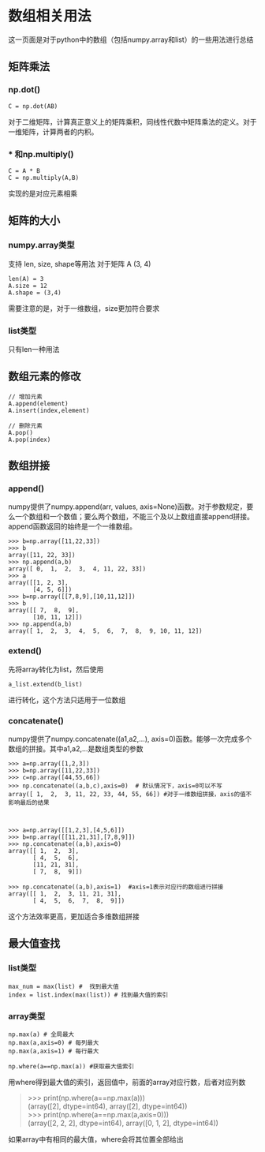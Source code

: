 # 数组相关用法

这一页面是对于python中的数组（包括numpy.array和list）的一些用法进行总结


## 矩阵乘法

### np.dot()
    C = np.dot(AB)
对于二维矩阵，计算真正意义上的矩阵乘积，同线性代数中矩阵乘法的定义。对于一维矩阵，计算两者的内积。

### * 和np.multiply()
    C = A * B
    C = np.multiply(A,B)
实现的是对应元素相乘

## 矩阵的大小
### numpy.array类型
支持 len, size, shape等用法
对于矩阵 A (3, 4)

    len(A) = 3
    A.size = 12
    A.shape = (3,4)
    
需要注意的是，对于一维数组，size更加符合要求
### list类型
只有len一种用法

## 数组元素的修改

    // 增加元素
    A.append(element)
    A.insert(index,element)
    
    // 删除元素
    A.pop()
    A.pop(index)

## 数组拼接
### append()
numpy提供了numpy.append(arr, values, axis=None)函数。对于参数规定，要么一个数组和一个数值；要么两个数组，不能三个及以上数组直接append拼接。append函数返回的始终是一个一维数组。

    >>> b=np.array([11,22,33])
    >>> b
    array([11, 22, 33])
    >>> np.append(a,b)
    array([ 0,  1,  2,  3,  4, 11, 22, 33])
    >>> a
    array([[1, 2, 3],
           [4, 5, 6]])
    >>> b=np.array([[7,8,9],[10,11,12]])
    >>> b
    array([[ 7,  8,  9],
           [10, 11, 12]])
    >>> np.append(a,b)
    array([ 1,  2,  3,  4,  5,  6,  7,  8,  9, 10, 11, 12])
### extend()
先将array转化为list，然后使用

    a_list.extend(b_list)
进行转化，这个方法只适用于一位数组
### concatenate()
numpy提供了numpy.concatenate((a1,a2,...), axis=0)函数。能够一次完成多个数组的拼接。其中a1,a2,...是数组类型的参数

    >>> a=np.array([1,2,3])
    >>> b=np.array([11,22,33])
    >>> c=np.array([44,55,66])
    >>> np.concatenate((a,b,c),axis=0)  # 默认情况下，axis=0可以不写
    array([ 1,  2,  3, 11, 22, 33, 44, 55, 66]) #对于一维数组拼接，axis的值不影响最后的结果

     

    >>> a=np.array([[1,2,3],[4,5,6]])
    >>> b=np.array([[11,21,31],[7,8,9]])
    >>> np.concatenate((a,b),axis=0)
    array([[ 1,  2,  3],
           [ 4,  5,  6],
           [11, 21, 31],
           [ 7,  8,  9]])

    >>> np.concatenate((a,b),axis=1)  #axis=1表示对应行的数组进行拼接
    array([[ 1,  2,  3, 11, 21, 31],
           [ 4,  5,  6,  7,  8,  9]])
这个方法效率更高，更加适合多维数组拼接

## 最大值查找
### list类型

    max_num = max(list) #  找到最大值
    index = list.index(max(list)) # 找到最大值的索引
### array类型

    np.max(a) # 全局最大
    np.max(a,axis=0) # 每列最大
    np.max(a,axis=1) # 每行最大

    np.where(a==np.max(a)) #获取最大值索引
用where得到最大值的索引，返回值中，前面的array对应行数，后者对应列数
>\>>> print(np.where(a==np.max(a)))                            <br>
>(array([2], dtype=int64), array([2], dtype=int64))          <br>
>\>>> print(np.where(a==np.max(a,axis=0)))               <br>
>(array([2, 2, 2], dtype=int64), array([0, 1, 2], dtype=int64))  

如果array中有相同的最大值，where会将其位置全部给出

